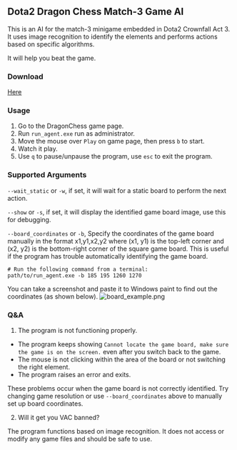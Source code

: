 ## Dota2 Dragon Chess Match-3 Game AI

This is an AI for the match-3 minigame embedded in Dota2 Crownfall Act 3. It uses image recognition to identify the elements and performs actions based on specific algorithms.

It will help you beat the game.

### Download
[Here](https://github.com/BurgerNight/Dota2-DragonChess-AI/releases)

### Usage

1. Go to the DragonChess game page.
2. Run `run_agent.exe` run as administrator.
3. Move the mouse over `Play` on game page, then press `b` to start.
4. Watch it play.
5. Use `q` to pause/unpause the program, use `esc` to exit the program.



### Supported Arguments
`--wait_static` or `-w`, if set, it will wait for a static board to perform the next action.

`--show` or `-s`, if set, it will display the identified game board image, use this for debugging.

`--board_coordinates` or `-b`,
Specify the coordinates of the game board manually in the format x1,y1,x2,y2 where (x1, y1) is the top-left corner and (x2, y2) is the bottom-right corner of the square game board. This is useful if the program has trouble automatically identifying the game board.
```
# Run the following command from a terminal:
path/to/run_agent.exe -b 185 195 1260 1270
```
You can take a screenshot and paste it to Windows paint to find out the coordinates (as shown below). 
![board_example.png](board_example.png)


### Q&A
1. The program is not functioning properly.

* The program keeps showing
`Cannot locate the game board, make sure the game is on the screen.` even after you switch back to the game.
* The mouse is not clicking within the area of the board or not switching the right element.
* The program raises an error and exits.

These problems occur when the game board is not correctly identified. Try changing game resolution or use `--board_coordinates` above to manually set up board coordinates.

2. Will it get you VAC banned?

The program functions based on image recognition. It does not access or modify any game files and should be safe to use.
